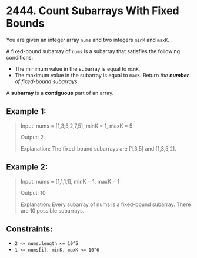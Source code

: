 # 2444. Count Subarrays With Fixed Bounds

You are given an integer array `nums` and two integers `minK` and `maxK`.

A fixed-bound subarray of `nums` is a subarray that satisfies the following conditions:

- The minimum value in the subarray is equal to `minK`.
- The maximum value in the subarray is equal to `maxK`.
Return _the **number** of fixed-bound subarrays_.

A **subarray** is a **contiguous** part of an array.



## Example 1:

> Input: nums = [1,3,5,2,7,5], minK = 1, maxK = 5
> 
> Output: 2
> 
> Explanation: The fixed-bound subarrays are [1,3,5] and [1,3,5,2].
## Example 2:

> Input: nums = [1,1,1,1], minK = 1, maxK = 1
> 
> Output: 10
> 
> Explanation: Every subarray of nums is a fixed-bound subarray. There are 10 possible subarrays.


## Constraints:

- `2 <= nums.length <= 10^5`
- `1 <= nums[i], minK, maxK <= 10^6`